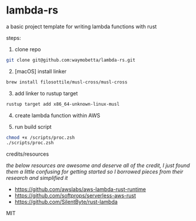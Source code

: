 # lambda-rs

a basic project template for writing lambda functions with rust

steps:

1. clone repo
```zsh
git clone git@github.com:waymobetta/lambda-rs.git
```

2. [macOS] install linker
```zsh
brew install filosottile/musl-cross/musl-cross
```

3. add linker to rustup target
```zsh
rustup target add x86_64-unknown-linux-musl
```

4. create lambda function within AWS

5. run build script
```zsh
chmod +x /scripts/proc.zsh
./scripts/proc.zsh
```

credits/resources

_the below resources are awesome and deserve all of the credit, I just found them a little confusing for getting started so I borrowed pieces from their research and simplified it_

- https://github.com/awslabs/aws-lambda-rust-runtime
- https://github.com/softprops/serverless-aws-rust
- https://github.com/SilentByte/rust-lambda

MIT

